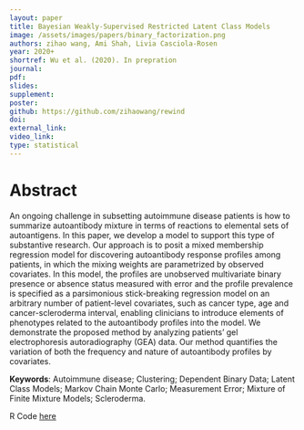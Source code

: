 ```yaml
---
layout: paper
title: Bayesian Weakly-Supervised Restricted Latent Class Models
image: /assets/images/papers/binary_factorization.png
authors: zihao wang, Ami Shah, Livia Casciola-Rosen
year: 2020+
shortref: Wu et al. (2020). In prepration
journal: 
pdf: 
slides: 
supplement: 
poster: 
github: https://github.com/zihaowang/rewind
doi: 
external_link: 
video_link: 
type: statistical
---
```


<!-- <details><summary>BIBTEX</summary>
<p>

</p>
</details>
 -->

# Abstract

An ongoing challenge in subsetting autoimmune disease patients is how to summarize autoantibody mixture in terms of reactions to elemental sets of autoantigens. In this paper, we develop a model to support this type of substantive research. Our approach is to posit a mixed membership regression model for discovering autoantibody response profiles among patients, in which the mixing weights are parametrized by observed covariates. In this model, the profiles are unobserved multivariate binary presence or absence status measured with error and the profile prevalence is specified as a parsimonious stick­-breaking regression model on an arbitrary number of patient­-level covariates, such as cancer type, age and cancer-scleroderma interval, enabling clinicians to introduce elements of phenotypes related to the autoantibody profiles into the model. We demonstrate the proposed method by analyzing patients’ gel electrophoresis autoradiography (GEA) data. Our method quantifies the variation of both the frequency and nature of autoantibody profiles by covariates.

**Keywords**: Autoimmune disease; Clustering; Dependent Binary Data; Latent Class Models; Markov Chain Monte Carlo; Measurement Error; Mixture of Finite Mixture Models; Scleroderma.

R Code [here](/assets/code/phenotyped_gels.R)
